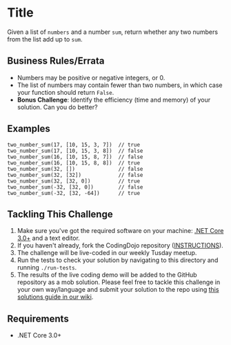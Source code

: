 # Title

Given a list of `numbers` and a number `sum`, return whether any two numbers from the list add up to `sum`.

## Business Rules/Errata

- Numbers may be positive or negative integers, or 0.
- The list of numbers may contain fewer than two numbers, in which case your function should return `False`.
- **Bonus Challenge**: Identify the efficiency (time and memory) of your solution. Can you do better?

## Examples

```
two_number_sum(17, [10, 15, 3, 7])  // true
two_number_sum(17, [10, 15, 3, 8])  // false
two_number_sum(16, [10, 15, 8, 7])  // false
two_number_sum(16, [10, 15, 8, 8])  // true
two_number_sum(32, [])              // false
two_number_sum(32, [32])            // false
two_number_sum(32, [32, 0])         // true
two_number_sum(-32, [32, 0])        // false
two_number_sum(-32, [32, -64])      // true
```

## Tackling This Challenge
1. Make sure you've got the required software on your machine: [.NET Core 3.0+](https://dotnet.microsoft.com/download) and a text editor.
2. If you haven't already, fork the CodingDojo repository ([INSTRUCTIONS](https://docs.github.com/en/github/getting-started-with-github/fork-a-repo)).
3. The challenge will be live-coded in our weekly Tusday meetup.
4. Run the tests to check your solution by navigating to this directory and running `./run-tests`.
5. The results of the live coding demo will be added to the GitHub repository as a mob solution. Please feel free to tackle this challenge in your own way/language and submit your solution to the repo using [this solutions guide in our wiki](https://github.com/codeconnector/CodingDojo/wiki#solutions).

## Requirements

- .NET Core 3.0+